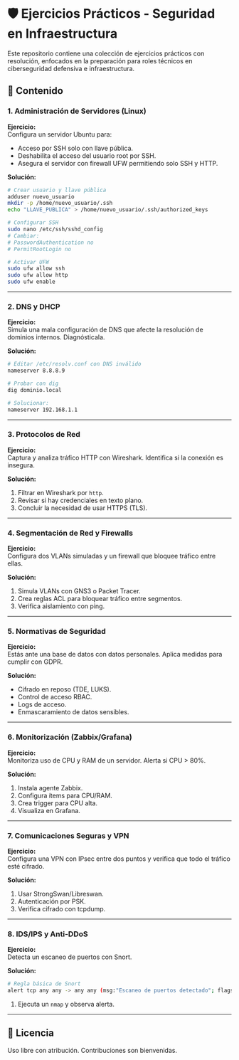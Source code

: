 
# 🛡️ Ejercicios Prácticos - Seguridad en Infraestructura

Este repositorio contiene una colección de ejercicios prácticos con resolución, enfocados en la preparación para roles técnicos en ciberseguridad defensiva e infraestructura.

## 📘 Contenido

### 1. Administración de Servidores (Linux)
**Ejercicio:**  
Configura un servidor Ubuntu para:  
- Acceso por SSH solo con llave pública.  
- Deshabilita el acceso del usuario root por SSH.  
- Asegura el servidor con firewall UFW permitiendo solo SSH y HTTP.  

**Solución:**  
```bash
# Crear usuario y llave pública
adduser nuevo_usuario
mkdir -p /home/nuevo_usuario/.ssh
echo "LLAVE_PUBLICA" > /home/nuevo_usuario/.ssh/authorized_keys

# Configurar SSH
sudo nano /etc/ssh/sshd_config
# Cambiar:
# PasswordAuthentication no
# PermitRootLogin no

# Activar UFW
sudo ufw allow ssh
sudo ufw allow http
sudo ufw enable
```

---

### 2. DNS y DHCP
**Ejercicio:**  
Simula una mala configuración de DNS que afecte la resolución de dominios internos. Diagnósticala.

**Solución:**  
```bash
# Editar /etc/resolv.conf con DNS inválido
nameserver 8.8.8.9

# Probar con dig
dig dominio.local

# Solucionar:
nameserver 192.168.1.1
```

---

### 3. Protocolos de Red
**Ejercicio:**  
Captura y analiza tráfico HTTP con Wireshark. Identifica si la conexión es insegura.

**Solución:**  
1. Filtrar en Wireshark por `http`.  
2. Revisar si hay credenciales en texto plano.  
3. Concluir la necesidad de usar HTTPS (TLS).

---

### 4. Segmentación de Red y Firewalls
**Ejercicio:**  
Configura dos VLANs simuladas y un firewall que bloquee tráfico entre ellas.

**Solución:**  
1. Simula VLANs con GNS3 o Packet Tracer.  
2. Crea reglas ACL para bloquear tráfico entre segmentos.  
3. Verifica aislamiento con ping.

---

### 5. Normativas de Seguridad
**Ejercicio:**  
Estás ante una base de datos con datos personales. Aplica medidas para cumplir con GDPR.

**Solución:**  
- Cifrado en reposo (TDE, LUKS).  
- Control de acceso RBAC.  
- Logs de acceso.  
- Enmascaramiento de datos sensibles.

---

### 6. Monitorización (Zabbix/Grafana)
**Ejercicio:**  
Monitoriza uso de CPU y RAM de un servidor. Alerta si CPU > 80%.

**Solución:**  
1. Instala agente Zabbix.  
2. Configura ítems para CPU/RAM.  
3. Crea trigger para CPU alta.  
4. Visualiza en Grafana.

---

### 7. Comunicaciones Seguras y VPN
**Ejercicio:**  
Configura una VPN con IPsec entre dos puntos y verifica que todo el tráfico esté cifrado.

**Solución:**  
1. Usar StrongSwan/Libreswan.  
2. Autenticación por PSK.  
3. Verifica cifrado con tcpdump.

---

### 8. IDS/IPS y Anti-DDoS
**Ejercicio:**  
Detecta un escaneo de puertos con Snort.

**Solución:**  
```bash
# Regla básica de Snort
alert tcp any any -> any any (msg:"Escaneo de puertos detectado"; flags:S; threshold:type both, track by_src, count 20, seconds 60; sid:1000001;)
```
1. Ejecuta un `nmap` y observa alerta.

---

## 📂 Licencia
Uso libre con atribución. Contribuciones son bienvenidas.

